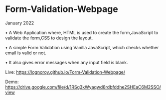 # Form-Validation-Webpage

January 2022

• A Web Application where, HTML is used to create the form,JavaScript to
validate the form,CSS to design the layout.

• A simple Form Validation using Vanilla JavaScript, which checks whether email
is valid or not.

• It also gives error messages when any input field is blank.

Live: https://lognoroy.github.io/Form-Validation-Webpage/

Demo: https://drive.google.com/file/d/1RSg3kWyaqwd8rdbfddhe2SHEaC6M2SSO/view

 

